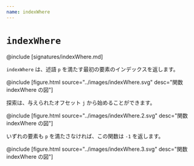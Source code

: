 ```yaml
---
name: indexWhere
---
```


# `indexWhere`

@include [signatures/indexWhere.md]

`indexWhere` は、述語 `p` を満たす最初の要素のインデックスを返します。

@include [figure.html source="../images/indexWhere.svg" desc="関数 indexWhere の図"]

探索は、与えられたオフセット `j` から始めることができます。

@include [figure.html source="../images/indexWhere.2.svg" desc="関数 indexWhere の図"]

いずれの要素も `p` を満たさなければ、この関数は `-1` を返します。

@include [figure.html source="../images/indexWhere.3.svg" desc="関数 indexWhere の図"]
